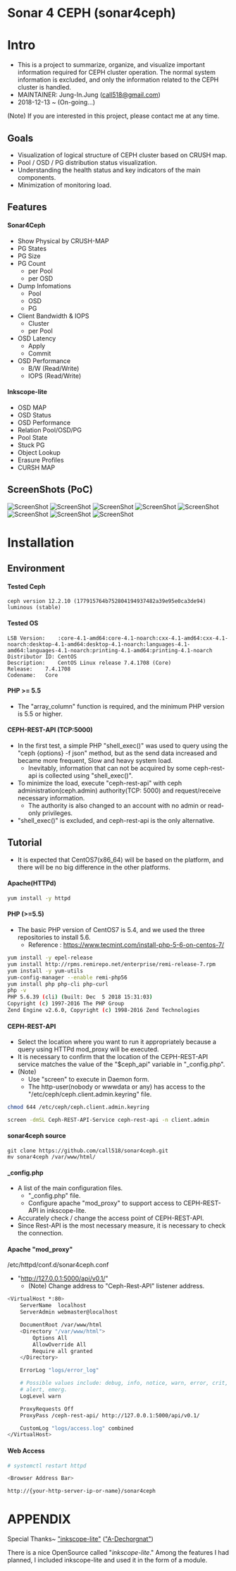 Sonar 4 CEPH (sonar4ceph)
================================


Intro
================================

* This is a project to summarize, organize, and visualize important information required for CEPH cluster operation. The normal system information is excluded, and only the information related to the CEPH cluster is handled.
* MAINTAINER: Jung-In.Jung (call518@gmail.com)
* 2018-12-13 ~ (On-going...)

(Note) If you are interested in this project, please contact me at any time.

## Goals

* Visualization of logical structure of CEPH cluster based on CRUSH map.
* Pool / OSD / PG distribution status visualization.
* Understanding the health status and key indicators of the main components.
* Minimization of monitoring load.

## Features

#### Sonar4Ceph

* Show Physical by CRUSH-MAP
* PG States
* PG Size
* PG Count
  * per Pool
  * per OSD
* Dump Infomations
  * Pool
  * OSD
  * PG
* Client Bandwidth & IOPS
  * Cluster
  * per Pool
* OSD Latency
  * Apply
  * Commit
* OSD Performance
  * B/W (Read/Write)
  * IOPS (Read/Write)

#### Inkscope-lite

* OSD MAP
* OSD Status
* OSD Performance
* Relation Pool/OSD/PG
* Pool State
* Stuck PG
* Object Lookup
* Erasure Profiles
* CURSH MAP

## ScreenShots (PoC)

![ScreenShot](README/show-physical.png?raw=true)
![ScreenShot](README/cluster-bw.png?raw=true)
![ScreenShot](README/osd-latency-commit.png?raw=true)
![ScreenShot](README/showDistributionPGs.png?raw=true)
![ScreenShot](README/poolspgsosds.png?raw=true)
![ScreenShot](README/showPGCountByEachOSD.png?raw=true)
![ScreenShot](README/showPGCountByEachPool.png?raw=true)
![ScreenShot](README/showSizeOfPGs.png?raw=true)

Installation
================================

## Environment

#### Tested Ceph 

```
ceph version 12.2.10 (177915764b752804194937482a39e95e0ca3de94) luminous (stable)
```

#### Tested OS

```
LSB Version:	:core-4.1-amd64:core-4.1-noarch:cxx-4.1-amd64:cxx-4.1-noarch:desktop-4.1-amd64:desktop-4.1-noarch:languages-4.1-amd64:languages-4.1-noarch:printing-4.1-amd64:printing-4.1-noarch
Distributor ID:	CentOS
Description:	CentOS Linux release 7.4.1708 (Core) 
Release:	7.4.1708
Codename:	Core
```

#### PHP >= 5.5

* The "array_column" function is required, and the minimum PHP version is 5.5 or higher.


#### CEPH-REST-API (TCP:5000)

* In the first test, a simple PHP "shell_exec()" was used to query using the "ceph {options} -f json" method, but as the send data increased and became more frequent, Slow and heavy system load.
  * Inevitably, information that can not be acquired by some ceph-rest-api is collected using "shell_exec()".
* To minimize the load, execute "ceph-rest-api" with ceph administration(ceph.admin) authority(TCP: 5000) and request/receive necessary information.
  * The authority is also changed to an account with no admin or read-only privileges.
* "shell_exec()" is excluded, and ceph-rest-api is the only alternative.


## Tutorial

* It is expected that CentOS7(x86_64) will be based on the platform, and there will be no big difference in the other platforms.

#### Apache(HTTPd)

```bash
yum install -y httpd
```

#### PHP (>=5.5)

* The basic PHP version of CentOS7 is 5.4, and we used the three repositories to install 5.6.
  * Reference : https://www.tecmint.com/install-php-5-6-on-centos-7/

```bash
yum install -y epel-release
yum install http://rpms.remirepo.net/enterprise/remi-release-7.rpm
yum install -y yum-utils
yum-config-manager --enable remi-php56
yum install php php-cli php-curl
php -v
PHP 5.6.39 (cli) (built: Dec  5 2018 15:31:03) 
Copyright (c) 1997-2016 The PHP Group
Zend Engine v2.6.0, Copyright (c) 1998-2016 Zend Technologies
```

#### CEPH-REST-API

* Select the location where you want to run it appropriately because a query using HTTPd mod_proxy will be executed.
* It is necessary to confirm that the location of the CEPH-REST-API service matches the value of the "$ceph_api" variable in "_config.php".
* (Note)
  * Use "screen" to execute in Daemon form.
  * The http-user(nobody or wwwdata or any) has access to the "/etc/ceph/ceph.client.admin.keyring" file.

```bash
chmod 644 /etc/ceph/ceph.client.admin.keyring

screen -dmSL Ceph-REST-API-Service ceph-rest-api -n client.admin
```

#### sonar4ceph source

```
git clone https://github.com/call518/sonar4ceph.git
mv sonar4ceph /var/www/html/
```

#### _config.php

* A list of the main configuration files.
  * "_config.php" file.
  * Configure apache "mod_proxy" to support access to CEPH-REST-API in inkscope-lite.
* Accurately check / change the access point of CEPH-REST-API.
* Since Rest-API is the most necessary measure, it is necessary to check the connection.

#### Apache "mod_proxy"

/etc/httpd/conf.d/sonar4ceph.conf

* "http://127.0.0.1:5000/api/v0.1/"
  * (Note) Change address to "Ceph-Rest-API" listener address.


```bash
<VirtualHost *:80>
    ServerName  localhost
    ServerAdmin webmaster@localhost

    DocumentRoot /var/www/html
    <Directory "/var/www/html">
        Options All
        AllowOverride All
        Require all granted
    </Directory>

    ErrorLog "logs/error_log"

    # Possible values include: debug, info, notice, warn, error, crit,
    # alert, emerg.
    LogLevel warn

    ProxyRequests Off
    ProxyPass /ceph-rest-api/ http://127.0.0.1:5000/api/v0.1/

    CustomLog "logs/access.log" combined
</VirtualHost>
```

#### Web Access

```bash
# systemctl restart httpd

<Browser Address Bar>

http://{your-http-server-ip-or-name}/sonar4ceph
```

APPENDIX
================================

Special Thanks~ ["inkscope-lite"](https://github.com/A-Dechorgnat/inkscope-lite) (["A-Dechorgnat"](https://github.com/A-Dechorgnat/inkscope-lite/commits?author=A-Dechorgnat))

There is a nice OpenSource called "*inkscope-lite*." Among the features I had planned, I included inkscope-lite and used it in the form of a module.
